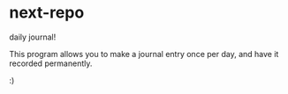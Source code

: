 # next-repo

daily journal! 


This program allows you to make a journal entry once per day, and have it recorded permanently. 


:)
